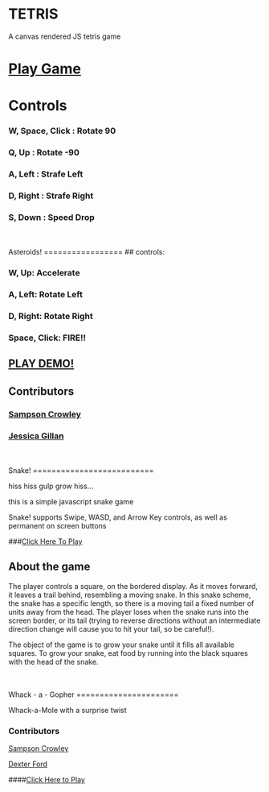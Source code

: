 TETRIS
=========
A canvas rendered JS tetris game

# [Play Game](https://htmlpreview.github.io/?https://github.com/SampsonCrowley/tetris/blob/master/index.html)

# Controls

### W, Space, Click : Rotate 90

### Q, Up : Rotate -90

### A, Left : Strafe Left

### D, Right : Strafe Right

### S, Down : Speed Drop


<br>
<br>
Asteroids!
=================
## controls:

### W, Up: Accelerate

### A, Left: Rotate Left

### D, Right: Rotate Right

### Space, Click: FIRE!!

## [PLAY DEMO!](https://htmlpreview.github.io/?https://github.com/SampsonCrowley/asteroids/blob/master/index.html)


## Contributors

### [Sampson Crowley](https://github.com/SampsonCrowley)

### [Jessica Gillan](https://github.com/JessicaGillan)



<br>
<br>
Snake!
==========================

hiss hiss gulp grow hiss...

this is a simple javascript snake game

Snake! supports Swipe, WASD, and Arrow Key controls, as well as permanent on screen buttons

###[Click Here To Play](https://htmlpreview.github.io/?https://github.com/SampsonCrowley/snake/blob/master/index.html)

## About the game

The player controls a square, on the bordered display. As it moves forward, it leaves a trail behind, resembling a moving snake. In this snake scheme, the snake has a specific length, so there is a moving tail a fixed number of units away from the head. The player loses when the snake runs into the screen border, or its tail (trying to reverse directions without an intermediate direction change will cause you to hit your tail, so be careful!).

The object of the game is to grow your snake until it fills all available squares.
To grow your snake, eat food by running into the black squares with the head of the snake.




<br>
<br>
Whack - a  - Gopher
======================

 Whack-a-Mole with a surprise twist

### Contributors

[Sampson Crowley](https://github.com/SampsonCrowley)

[Dexter Ford](https://github.com/dexterford77)

####[Click Here to Play](https://htmlpreview.github.io/?https://github.com/SampsonCrowley/whack-a-gopher/blob/master/index.html)
